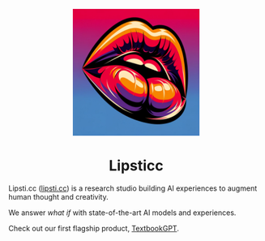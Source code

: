 <p align = "center"><img src = "logo.webp" width = "250px"></p>
<h1 align = "center">Lipsticc</h1>

Lipsti.cc ([lipsti.cc](https://lipsti.cc)) is a research studio building AI experiences to augment human thought and creativity.

We answer *what if* with state-of-the-art AI models and experiences.

Check out our first flagship product, [TextbookGPT](https://book.lipsti.cc).

